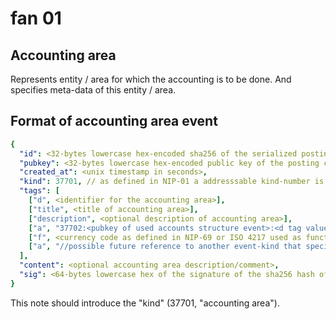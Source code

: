# fan 01 

## Accounting area

Represents entity / area for which the accounting is to be done. And specifies meta-data of this entity / area.

## Format of accounting area event

~~~yaml
{
  "id": <32-bytes lowercase hex-encoded sha256 of the serialized posting data>,
  "pubkey": <32-bytes lowercase hex-encoded public key of the posting creator>,
  "created_at": <unix timestamp in seconds>,
  "kind": 37701, // as defined in NIP-01 a addresssable kind-number is used for this event-type
  "tags": [
    ["d", <identifier for the accounting area>],
    ["title", <title of accounting area>],
    ["description", <optional description of accounting area>],
    ["a", "37702:<pubkey of used accounts structure event>:<d tag value of used accounts structure event>", <recommended relay URL, optional>], //reference to adressable accounts structure event, see for more fan02.md
    ["f", <currency code as defined in NIP-69 or ISO 4217 used as functional currency of the accounting area; for BTC 'XBT' or 'BTC'>],
    ["a", "//possible future reference to another event-kind that specifies posting-rules (e.g. rules for who is allowed to post to which accounts, ...)"]
  ],
  "content": <optional accounting area description/comment>,
  "sig": <64-bytes lowercase hex of the signature of the sha256 hash of the serialized event data, which is the same as the "id" field>
}
~~~

This note should introduce the "kind" \(37701, "accounting area"\).
